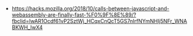 - https://hacks.mozilla.org/2018/10/calls-between-javascript-and-webassembly-are-finally-fast-%F0%9F%8E%89/?fbclid=IwAR1Ocdf61vP2SztWj_HCqxCnQcT5GS7nIrfNYmNHIj5NFr_WNABKWH_IwX4